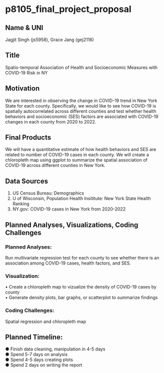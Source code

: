 p8105_final_project_proposal
================

## Name & UNI

Jagjit Singh (js5958), Grace Jang (gej2116)

## Title

Spatio-temporal Association of Health and Socioeconomic Measures with
COVID-19 Risk in NY

## Motivation

We are interested in observing the change in COVID-19 trend in New York
State for each county. Specifically, we would like to see how COVID-19
is spatially autocorrelated across different counties and test whether
health behaviors and socioeconomic (SES) factors are associated with
COVID-19 changes in each county from 2020 to 2022.

## Final Products

We will have a quantitative estimate of how health behaviors and SES are
related to number of COVID-19 cases in each county. We will create a
chloropleth map using ggplot to summarize the spatial association of
COVID-19 across different counties in New York.

## Data Sources

1.  US Census Bureau: Demographics
2.  U of Wisconsin, Population Health Insititute: New York State Health
    Ranking
3.  NY.gov: COVID-19 cases in New York from 2020-2022

## Planned Analyses, Visualizations, Coding Challenges

### Planned Analyses:

Run multivariate regression test for each county to see whether there is
an association among COVID-19 cases, health factors, and SES.

### Visualization:

• Create a chloropleth map to vizualize the density of COVID-19 cases by
county  
• Generate density plots, bar graphs, or scatterplot to summarize
findings

### Coding Challenges:

Spatial regression and chloropleth map

## Planned Timeline:

● Finish data cleaning, manipulation in 4-5 days  
● Spend 5-7 days on analysis  
● Spend 4-5 days creating plots  
● Spend 2 days on writing the report
